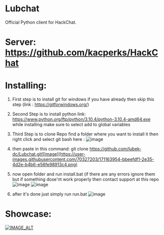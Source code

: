 # Lubchat
Official Python client for HackChat.

# Server: https://github.com/kacperks/HackChat

# Installing:
1) First step is to install git for windows if you have already then skip this step (link : https://gitforwindows.org/)
2) Second Step is to install python link: https://www.python.org/ftp/python/3.10.4/python-3.10.4-amd64.exe while installing make sure to select add to global variables
3) Third Step is to clone Repo find a folder where you want to install it then right click and select git bash here : ![image](https://user-images.githubusercontent.com/70327203/171130784-826f0139-f1ca-4e13-9a9f-6fe028847edf.png)
4) then paste in this command: git clone https://github.com/lubek-dc/Lubchat.git![image](https://user-images.githubusercontent.com/70327203/171163954-bbeefdf1-2e35-4d2e-b4b6-e56fe98913c4.png)
5) now open folder and run install.bat (if there are any errors ignore them but if something dose'nt work properly then contact support at this repo![image](https://user-images.githubusercontent.com/70327203/171164268-ca427d0c-10d3-487b-992d-e0b8f85d17eb.png)
![image](https://user-images.githubusercontent.com/70327203/171164361-adb0c0f5-2b37-4f73-ba51-deb9fb456b3c.png)

7) after it's done just simply run run.bat ![image](https://user-images.githubusercontent.com/70327203/171164408-60e254bf-5563-4fd7-943f-0ecfe1e960d7.png)


# Showcase:
[![IMAGE_ALT](https://img.youtube.com/vi/lbospO9e3G0/0.jpg)](https://www.youtube.com/watch?v=lbospO9e3G0)

